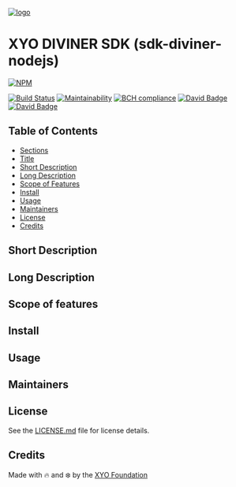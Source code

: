 [logo]: https://cdn.xy.company/img/brand/XYO_full_colored.png

[![logo]](https://xyo.network)


# XYO DIVINER SDK (sdk-diviner-nodejs)

[![NPM](https://nodei.co/npm/@xyo-network/sdk-diviner-nodejs.png)](https://nodei.co/npm/@xyo-network/sdk-diviner-nodejs/) 
 
[![Build Status](https://travis-ci.com/XYOracleNetwork/sdk-diviner-nodejs.svg?branch=develop)](https://travis-ci.com/XYOracleNetwork/sdk-diviner-nodejs)
[![Maintainability](https://api.codeclimate.com/v1/badges/f3dd4f4d35e1bd9eeabc/maintainability)](https://codeclimate.com/github/XYOracleNetwork/sdk-diviner-nodejs/maintainability)
[![BCH compliance](https://bettercodehub.com/edge/badge/XYOracleNetwork/sdk-diviner-nodejs?branch=master&token=3b794c4e6ed44ed9b7d609e4f49fe41ffc3bd44b)](https://bettercodehub.com/)
[![David Badge](https://david-dm.org/xyoraclenetwork/sdk-diviner-nodejs/status.svg)](https://david-dm.org/xyoraclenetwork/sdk-diviner-nodejs)
[![David Badge](https://david-dm.org/xyoraclenetwork/sdk-diviner-nodejs/dev-status.svg)](https://david-dm.org/xyoraclenetwork/sdk-diviner-nodejs)

## Table of Contents

-   [Sections](#sections)
-   [Title](#Simple-Consensus-Smart-Contract-Dapp-Library)
-   [Short Description](#short-description)
-   [Long Description](#long-description)
-   [Scope of Features](#scope-of-features)
-   [Install](#install)
-   [Usage](#usage)
-   [Maintainers](#maintainers)
-   [License](#license)
-   [Credits](#credits)

## Short Description

## Long Description

## Scope of features

## Install

## Usage

## Maintainers

## License

See the [LICENSE.md](LICENSE) file for license details.

## Credits

Made with 🔥 and ❄️ by the [XYO Foundation](https://www.xyo.network)

